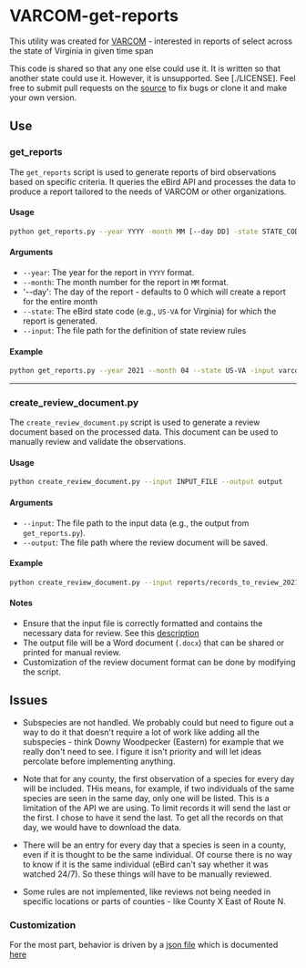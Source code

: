 # VARCOM-get-reports

This utility was created for [VARCOM](https://www.virginiabirds.org/varcom) - interested in reports of select across the state of Virginia in  given time span

This code is shared so that any one else could use it. It is written so that another state could use it. However, it is unsupported. See [./LICENSE]. Feel free to submit pull requests on the [source]([https://github.com/gbabineau/VARCOM-get-reports]) to fix bugs or clone it and make your own version.

## Use

### get_reports

The `get_reports` script is used to generate reports of bird observations based on specific criteria. It queries the eBird API and processes the data to produce a report tailored to the needs of VARCOM or other organizations.

#### Usage

```bash
python get_reports.py --year YYYY -month MM [--day DD] -state STATE_CODE --input INPUT_FILE
```

#### Arguments

- `--year`: The year for the report in `YYYY` format.
- `--month`: The month number for the report in `MM` format.
- '--day': The day of the report - defaults to 0 which will create a report for the entire month
- `--state`: The eBird state code (e.g., `US-VA` for Virginia) for which the report is generated.
- `--input`: The file path for the definition of state review rules

#### Example

```bash
python get_reports.py --year 2021 --month 04 --state US-VA -input varcom_review_species.json
```

---

### create_review_document.py

The `create_review_document.py` script is used to generate a review document based on the processed data. This document can be used to manually review and validate the observations.

#### Usage

```bash
python create_review_document.py --input INPUT_FILE --output output
```

#### Arguments

- `--input`: The file path to the input data (e.g., the output from `get_reports.py`).
- `--output`: The file path where the review document will be saved.

#### Example

```bash
python create_review_document.py --input reports/records_to_review_2021_04.json --output reports/january_review.docx
```

#### Notes

- Ensure that the input file is correctly formatted and contains the necessary data for review. See this [description](docs\review_species_json_description.md)
- The output file will be a Word document (`.docx`) that can be shared or printed for manual review.
- Customization of the review document format can be done by modifying the script.

## Issues

* Subspecies are not handled. We probably could but need to figure out a way to do it that doesn't require a lot of work like adding all the subspecies - think Downy Woodpecker (Eastern) for example that we really don't need to see. I figure it isn't priority and will let ideas percolate before implementing anything.

* Note that for any county, the first observation of a species for every day will be included. THis means, for example, if two individuals of the same species are seen in the same day, only one will be listed. This is a limitation of the API we are using. To limit records it will send the last or the first. I chose to have it send the last. To get all the records on that day, we would have to download the data.

* There will be an entry for every day that a species is seen in a county, even if it is thought to be the same individual. Of course there is no way to know if it is the same individual (eBird can't say whether it was watched 24/7). So these things will have to be manually reviewed.

* Some rules are not implemented, like reviews not being needed in specific locations or parts of counties - like County X East of Route N.

### Customization

For the most part, behavior is driven by a [json file](get_reports/data/varcom_review_species.json) which is documented [here](docs\review_species_json_description.md)
